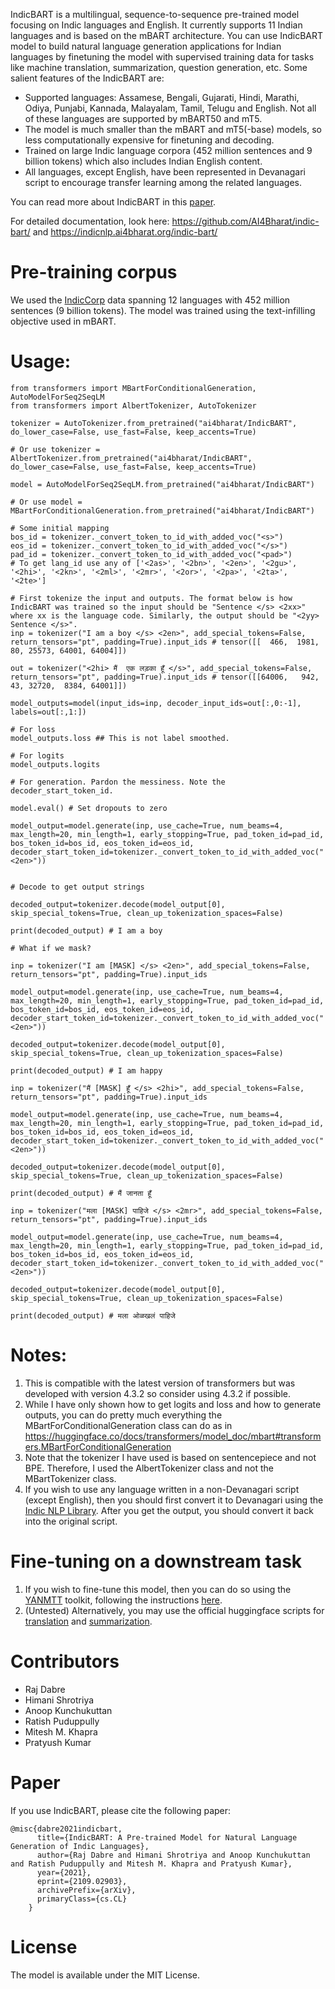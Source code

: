 IndicBART is a multilingual, sequence-to-sequence pre-trained model focusing on Indic languages and English. It currently supports 11 Indian languages and is based on the mBART architecture. You can use IndicBART model to build natural language generation applications for Indian languages by finetuning the model with supervised training data for tasks like machine translation, summarization, question generation, etc. Some salient features of the IndicBART are:

<ul>
<li >Supported languages: Assamese, Bengali, Gujarati, Hindi, Marathi, Odiya, Punjabi, Kannada, Malayalam, Tamil, Telugu and English. Not all of these languages are supported by mBART50 and mT5. </li>
<li >The model is much smaller than the mBART and mT5(-base) models, so less computationally expensive for finetuning and decoding. </li>
<li> Trained on large Indic language corpora (452 million sentences and 9 billion tokens) which also includes Indian English content. </li>
<li> All languages, except English, have been represented in Devanagari script to encourage transfer learning among the related languages. </li>
</ul>

You can read more about IndicBART in this <a href="https://arxiv.org/abs/2109.02903">paper</a>.

For detailed documentation, look here: https://github.com/AI4Bharat/indic-bart/ and https://indicnlp.ai4bharat.org/indic-bart/

# Pre-training corpus

We used the <a href="https://indicnlp.ai4bharat.org/corpora/">IndicCorp</a> data spanning 12 languages with 452 million sentences (9 billion tokens). The model was trained using the text-infilling objective used in mBART.

# Usage:

```
from transformers import MBartForConditionalGeneration, AutoModelForSeq2SeqLM
from transformers import AlbertTokenizer, AutoTokenizer

tokenizer = AutoTokenizer.from_pretrained("ai4bharat/IndicBART", do_lower_case=False, use_fast=False, keep_accents=True)

# Or use tokenizer = AlbertTokenizer.from_pretrained("ai4bharat/IndicBART", do_lower_case=False, use_fast=False, keep_accents=True)

model = AutoModelForSeq2SeqLM.from_pretrained("ai4bharat/IndicBART")

# Or use model = MBartForConditionalGeneration.from_pretrained("ai4bharat/IndicBART")

# Some initial mapping
bos_id = tokenizer._convert_token_to_id_with_added_voc("<s>")
eos_id = tokenizer._convert_token_to_id_with_added_voc("</s>")
pad_id = tokenizer._convert_token_to_id_with_added_voc("<pad>")
# To get lang_id use any of ['<2as>', '<2bn>', '<2en>', '<2gu>', '<2hi>', '<2kn>', '<2ml>', '<2mr>', '<2or>', '<2pa>', '<2ta>', '<2te>']

# First tokenize the input and outputs. The format below is how IndicBART was trained so the input should be "Sentence </s> <2xx>" where xx is the language code. Similarly, the output should be "<2yy> Sentence </s>". 
inp = tokenizer("I am a boy </s> <2en>", add_special_tokens=False, return_tensors="pt", padding=True).input_ids # tensor([[  466,  1981,    80, 25573, 64001, 64004]])

out = tokenizer("<2hi> मैं  एक लड़का हूँ </s>", add_special_tokens=False, return_tensors="pt", padding=True).input_ids # tensor([[64006,   942,    43, 32720,  8384, 64001]])

model_outputs=model(input_ids=inp, decoder_input_ids=out[:,0:-1], labels=out[:,1:])

# For loss
model_outputs.loss ## This is not label smoothed.

# For logits
model_outputs.logits

# For generation. Pardon the messiness. Note the decoder_start_token_id.

model.eval() # Set dropouts to zero

model_output=model.generate(inp, use_cache=True, num_beams=4, max_length=20, min_length=1, early_stopping=True, pad_token_id=pad_id, bos_token_id=bos_id, eos_token_id=eos_id, decoder_start_token_id=tokenizer._convert_token_to_id_with_added_voc("<2en>"))


# Decode to get output strings

decoded_output=tokenizer.decode(model_output[0], skip_special_tokens=True, clean_up_tokenization_spaces=False)

print(decoded_output) # I am a boy

# What if we mask?

inp = tokenizer("I am [MASK] </s> <2en>", add_special_tokens=False, return_tensors="pt", padding=True).input_ids

model_output=model.generate(inp, use_cache=True, num_beams=4, max_length=20, min_length=1, early_stopping=True, pad_token_id=pad_id, bos_token_id=bos_id, eos_token_id=eos_id, decoder_start_token_id=tokenizer._convert_token_to_id_with_added_voc("<2en>"))

decoded_output=tokenizer.decode(model_output[0], skip_special_tokens=True, clean_up_tokenization_spaces=False)

print(decoded_output) # I am happy

inp = tokenizer("मैं [MASK] हूँ </s> <2hi>", add_special_tokens=False, return_tensors="pt", padding=True).input_ids

model_output=model.generate(inp, use_cache=True, num_beams=4, max_length=20, min_length=1, early_stopping=True, pad_token_id=pad_id, bos_token_id=bos_id, eos_token_id=eos_id, decoder_start_token_id=tokenizer._convert_token_to_id_with_added_voc("<2en>"))

decoded_output=tokenizer.decode(model_output[0], skip_special_tokens=True, clean_up_tokenization_spaces=False)

print(decoded_output) # मैं जानता हूँ

inp = tokenizer("मला [MASK] पाहिजे </s> <2mr>", add_special_tokens=False, return_tensors="pt", padding=True).input_ids

model_output=model.generate(inp, use_cache=True, num_beams=4, max_length=20, min_length=1, early_stopping=True, pad_token_id=pad_id, bos_token_id=bos_id, eos_token_id=eos_id, decoder_start_token_id=tokenizer._convert_token_to_id_with_added_voc("<2en>"))

decoded_output=tokenizer.decode(model_output[0], skip_special_tokens=True, clean_up_tokenization_spaces=False)

print(decoded_output) # मला ओळखलं पाहिजे

```

# Notes:
1. This is compatible with the latest version of transformers but was developed with version 4.3.2 so consider using 4.3.2 if possible.
2. While I have only shown how to get logits and loss and how to generate outputs, you can do pretty much everything the MBartForConditionalGeneration class can do as in https://huggingface.co/docs/transformers/model_doc/mbart#transformers.MBartForConditionalGeneration
3. Note that the tokenizer I have used is based on sentencepiece and not BPE. Therefore, I used the AlbertTokenizer class and not the MBartTokenizer class.
4. If you wish to use any language written in a non-Devanagari script (except English), then you should first convert it to Devanagari using the <a href="https://github.com/anoopkunchukuttan/indic_nlp_library">Indic NLP Library</a>. After you get the output, you should convert it back into the original script.

# Fine-tuning on a downstream task

1. If you wish to fine-tune this model, then you can do so using the <a href="https://github.com/prajdabre/yanmtt">YANMTT</a> toolkit, following the instructions <a href="https://github.com/AI4Bharat/indic-bart ">here</a>.
2. (Untested) Alternatively, you may use the official huggingface scripts for <a href="https://github.com/huggingface/transformers/tree/master/examples/pytorch/translation">translation</a> and <a href="https://github.com/huggingface/transformers/tree/master/examples/pytorch/summarization">summarization</a>.

# Contributors
<ul>
<li> Raj Dabre </li>
<li> Himani Shrotriya </li>
<li> Anoop Kunchukuttan </li>
<li> Ratish Puduppully </li>
<li> Mitesh M. Khapra </li>
<li> Pratyush Kumar </li>
</ul>

# Paper
If you use IndicBART, please cite the following paper:
```
@misc{dabre2021indicbart,
      title={IndicBART: A Pre-trained Model for Natural Language Generation of Indic Languages}, 
      author={Raj Dabre and Himani Shrotriya and Anoop Kunchukuttan and Ratish Puduppully and Mitesh M. Khapra and Pratyush Kumar},
      year={2021},
      eprint={2109.02903},
      archivePrefix={arXiv},
      primaryClass={cs.CL}
    }    
```

# License
The model is available under the MIT License.